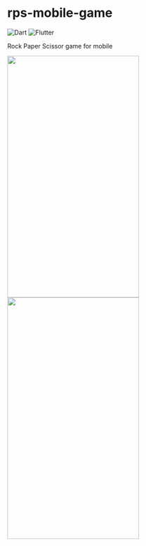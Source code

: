 # rps-mobile-game
![Dart](https://img.shields.io/badge/dart-%230175C2.svg?style=for-the-badge&logo=dart&logoColor=white)
![Flutter](https://img.shields.io/badge/Flutter-%2302569B.svg?style=for-the-badge&logo=Flutter&logoColor=white)

Rock Paper Scissor game for mobile


<!-- ![gif1](https://user-images.githubusercontent.com/91280897/186648154-5d51cc2f-d45d-403b-911b-51d341dfc60f.gif)
![gif2](https://user-images.githubusercontent.com/91280897/186648224-df085ac0-3b50-4e41-82ad-8f3567a5a0fe.gif) -->

<img src="https://user-images.githubusercontent.com/91280897/186648154-5d51cc2f-d45d-403b-911b-51d341dfc60f.gif" width="300" height="550"/>
<img src="https://user-images.githubusercontent.com/91280897/186648224-df085ac0-3b50-4e41-82ad-8f3567a5a0fe.gif" width="300" height="550"/>
